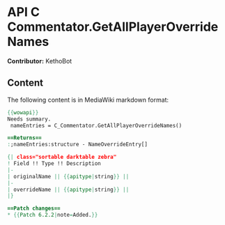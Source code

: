 # API C Commentator.GetAllPlayerOverrideNames

**Contributor:** KethoBot

## Content

The following content is in MediaWiki markdown format:

```mediawiki
{{wowapi}}
Needs summary.
 nameEntries = C_Commentator.GetAllPlayerOverrideNames()

==Returns==
:;nameEntries:structure - NameOverrideEntry[]

{| class="sortable darktable zebra"
! Field !! Type !! Description
|-
| originalName || {{apitype|string}} || 
|-
| overrideName || {{apitype|string}} || 
|}

==Patch changes==
* {{Patch 6.2.2|note=Added.}}
```